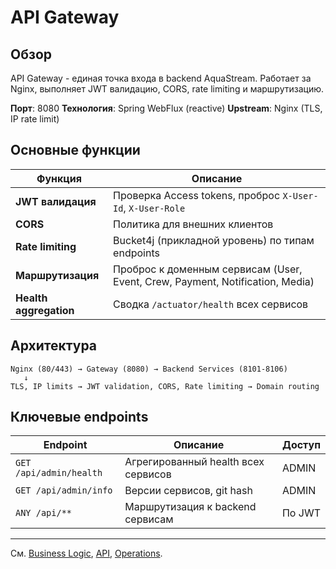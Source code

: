# API Gateway

## Обзор

API Gateway - единая точка входа в backend AquaStream. Работает за Nginx, выполняет JWT валидацию, CORS, rate limiting и маршрутизацию.

**Порт**: 8080
**Технология**: Spring WebFlux (reactive)
**Upstream**: Nginx (TLS, IP rate limit)

## Основные функции

| Функция | Описание |
|---------|----------|
| **JWT валидация** | Проверка Access tokens, проброс `X-User-Id`, `X-User-Role` |
| **CORS** | Политика для внешних клиентов |
| **Rate limiting** | Bucket4j (прикладной уровень) по типам endpoints |
| **Маршрутизация** | Проброс к доменным сервисам (User, Event, Crew, Payment, Notification, Media) |
| **Health aggregation** | Сводка `/actuator/health` всех сервисов |

## Архитектура

```
Nginx (80/443) → Gateway (8080) → Backend Services (8101-8106)
   ↓
TLS, IP limits → JWT validation, CORS, Rate limiting → Domain routing
```

## Ключевые endpoints

| Endpoint | Описание | Доступ |
|----------|----------|--------|
| `GET /api/admin/health` | Агрегированный health всех сервисов | ADMIN |
| `GET /api/admin/info` | Версии сервисов, git hash | ADMIN |
| `ANY /api/**` | Маршрутизация к backend сервисам | По JWT |

---

См. [Business Logic](business-logic.md), [API](api.md), [Operations](operations.md).